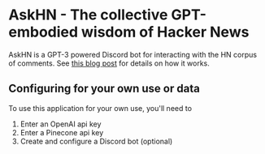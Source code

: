 # AskHN - The collective GPT-embodied wisdom of Hacker News

AskHN is a GPT-3 powered Discord bot for interacting with the HN corpus of comments.
See [this blog post](https://www.patterns.app/blog/2023/02/19/ask-hn-gpt-embeddings-question-answering) for details on how
it works.


## Configuring for your own use or data

To use this application for your own use, you'll need to

1. Enter an OpenAI api key
2. Enter a Pinecone api key
3. Create and configure a Discord bot (optional)
